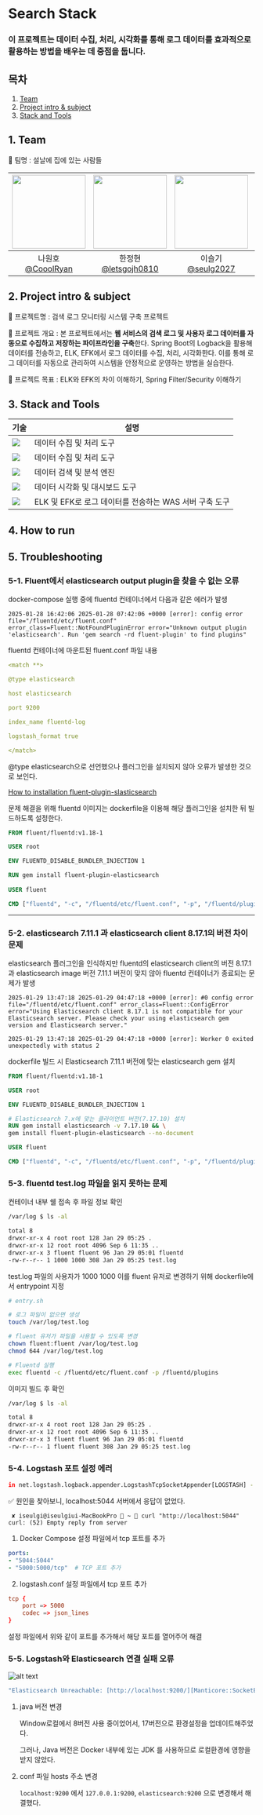 #  Search Stack
### 이 프로젝트는 데이터 수집, 처리, 시각화를 통해 로그 데이터를 효과적으로 활용하는 방법을 배우는 데 중점을 둡니다.

## 목차
1. [Team](#1-team)
2. [Project intro & subject](#2-project-intro--subject)
3. [Stack and Tools](#3-stack-and-tools)


## 1. Team

👥 팀명 : 설날에 집에 있는 사람들

|<img src="https://avatars.githubusercontent.com/u/74342019?v=4" width="150" height="150"/>|<img src="https://avatars.githubusercontent.com/u/71498489?v=4" width="150" height="150"/>|<img src="https://avatars.githubusercontent.com/u/55776421?v=4" width="150" height="150"/>|<img src="https://avatars.githubusercontent.com/u/82265395?v=4" width="150" height="150"/>|<img src="https://avatars.githubusercontent.com/u/107902336?v=4" width="150" height="150"/>|
|:-:|:-:|:-:|:-:|:-:|
|나원호<br/>[@CooolRyan](https://github.com/CooolRyan)|한정현<br/>[@letsgojh0810](https://github.com/letsgojh0810)|이슬기<br/>[@seulg2027](https://github.com/seulg2027)|구민지<br/>[@minjee83](https://github.com/minjee83)|김대연<br/>[@dyoun12](https://github.com/dyoun12)|



## 2. Project intro & subject

💙 프로젝트명 : 검색 로그 모니터링 시스템 구축 프로젝트

🩵 프로젝트 개요 : 본 프로젝트에서는 **웹 서비스의 검색 로그 및 사용자 로그 데이터를 자동으로 수집하고 저장하는 파이프라인을 구축**한다. Spring Boot의 Logback을 활용해 데이터를 전송하고, ELK, EFK에서 로그 데이터를 수집, 처리, 시각화한다. 이를 통해 로그 데이터를 자동으로 관리하여 시스템을 안정적으로 운영하는 방법을 실습한다.

🤍 프로젝트 목표 : ELK와 EFK의 차이 이해하기, Spring Filter/Security 이해하기


## 3. Stack and Tools

| 기술           | 설명                         |
|----------------|------------------------------|
| <img src="https://img.shields.io/badge/fluentd-005571?style=for-the-badge&logo=fluentd&logoColor=white">   | 데이터 수집 및 처리 도구 |
| <img src="https://img.shields.io/badge/logstash-005571?style=for-the-badge&logo=logstash&logoColor=white">      | 데이터 수집 및 처리 도구      |
| <img src="https://img.shields.io/badge/elasticsearch-005571?style=for-the-badge&logo=elasticsearch&logoColor=white">    | 데이터 검색 및 분석 엔진      |
| <img src="https://img.shields.io/badge/kibana-005571?style=for-the-badge&logo=kibana&logoColor=white">        | 데이터 시각화 및 대시보드 도구 |
| <img src="https://img.shields.io/badge/spring boot-6DB33F?style=for-the-badge&logo=springboot&logoColor=white">        | ELK 및 EFK로 로그 데이터를 전송하는 WAS 서버 구축 도구  |


## 4. How to run


## 5. Troubleshooting

### 5-1. Fluent에서 elasticsearch output plugin을 찾을 수 없는 오류
docker-compose 실행 중에 fluentd 컨테이너에서 다음과 같은 에러가 발생

```
2025-01-28 16:42:06 2025-01-28 07:42:06 +0000 [error]: config error file="/fluentd/etc/fluent.conf" error_class=Fluent::NotFoundPluginError error="Unknown output plugin 'elasticsearch'. Run 'gem search -rd fluent-plugin' to find plugins"
```

fluentd 컨테이너에 마운트된 fluent.conf 파일 내용

``` yml
<match **>

@type elasticsearch

host elasticsearch

port 9200

index_name fluentd-log

logstash_format true

</match>
```

@type elasticsearch으로 선언했으나 플러그인을 설치되지 않아 오류가 발생한 것으로 보인다.


[How to installation fluent-plugin-slasticsearch](https://github.com/uken/fluent-plugin-elasticsearch?tab=readme-ov-file#installation)


문제 해결을 위해 fluentd 이미지는 dockerfile을 이용해 해당 플러그인을 설치한 뒤 빌드하도록 설정한다.

```dockerfile
FROM fluent/fluentd:v1.18-1

USER root

ENV FLUENTD_DISABLE_BUNDLER_INJECTION 1

RUN gem install fluent-plugin-elasticsearch
  
USER fluent

CMD ["fluentd", "-c", "/fluentd/etc/fluent.conf", "-p", "/fluentd/plugins"]
```

--- 

### 5-2. elasticsearch 7.11.1 과 elasticsearch client 8.17.1의 버전 차이 문제

elasticsearch 플러그인을 인식하지만 fluentd의 elasticsearch client의 버전 8.17.1과 elasticsearch image 버전 7.11.1 버전이 맞지 않아 fluentd 컨테이너가 종료되는 문제가 발생

```
2025-01-29 13:47:18 2025-01-29 04:47:18 +0000 [error]: #0 config error file="/fluentd/etc/fluent.conf" error_class=Fluent::ConfigError error="Using Elasticsearch client 8.17.1 is not compatible for your Elasticsearch server. Please check your using elasticsearch gem version and Elasticsearch server."

2025-01-29 13:47:18 2025-01-29 04:47:18 +0000 [error]: Worker 0 exited unexpectedly with status 2
```

dockerfile 빌드 시 Elasticsearch 7.11.1 버전에 맞는 elasticsearch gem 설치

```dockerfile
FROM fluent/fluentd:v1.18-1

USER root

ENV FLUENTD_DISABLE_BUNDLER_INJECTION 1

# Elasticsearch 7.x에 맞는 클라이언트 버전(7.17.10) 설치
RUN gem install elasticsearch -v 7.17.10 && \
gem install fluent-plugin-elasticsearch --no-document

USER fluent

CMD ["fluentd", "-c", "/fluentd/etc/fluent.conf", "-p", "/fluentd/plugins"]
```

### 5-3. fluentd test.log 파일을 읽지 못하는 문제
컨테이너 내부 쉘 접속 후 파일 정보 확인

``` bash
/var/log $ ls -al 

total 8 
drwxr-xr-x 4 root root 128 Jan 29 05:25 . 
drwxr-xr-x 12 root root 4096 Sep 6 11:35 .. 
drwxr-xr-x 3 fluent fluent 96 Jan 29 05:01 fluentd 
-rw-r--r-- 1 1000 1000 308 Jan 29 05:25 test.log
```

test.log 파일의 사용자가 1000 1000 이를 fluent 유저로 변경하기 위해 dockerfile에서 entrypoint 지정

```bash
# entry.sh

# 로그 파일이 없으면 생성
touch /var/log/test.log

# fluent 유저가 파일을 사용할 수 있도록 변경
chown fluent:fluent /var/log/test.log
chmod 644 /var/log/test.log

# Fluentd 실행
exec fluentd -c /fluentd/etc/fluent.conf -p /fluentd/plugins
```

이미지 빌드 후 확인

```bash
/var/log $ ls -al 

total 8 
drwxr-xr-x 4 root root 128 Jan 29 05:25 . 
drwxr-xr-x 12 root root 4096 Sep 6 11:35 .. 
drwxr-xr-x 3 fluent fluent 96 Jan 29 05:01 fluentd 
-rw-r--r-- 1 fluent fluent 308 Jan 29 05:25 test.log
```

### 5-4. Logstash 포트 설정 에러

```bash
in net.logstash.logback.appender.LogstashTcpSocketAppender[LOGSTASH] - Log destination localhost/<unresolved>:5044: Waiting 29959ms before attempting reconnection.
```

✅ 원인을 찾아보니, localhost:5044 서버에서 응답이 없었다.

```
 ✘ iseulgi@iseulgiui-MacBookPro  ~  curl "http://localhost:5044"
curl: (52) Empty reply from server
```

1. Docker Compose 설정 파일에서 tcp 포트를 추가

```yml
ports:
- "5044:5044"
- "5000:5000/tcp"  # TCP 포트 추가
```

2. logstash.conf 설정 파일에서 tcp 포트 추가

```conf
tcp {
    port => 5000
    codec => json_lines
}
```

설정 파일에서 위와 같이 포트를 추가해서 해당 포트를 열어주어 해결


### 5-5. Logstash와 Elasticsearch 연결 실패 오류

![alt text](./img/error01.png)

```bash
"Elasticsearch Unreachable: [http://localhost:9200/][Manticore::SocketException] Connection refused (Connection refused)"
```

1. java  버전 변경
    
    Window로컬에서 8버전 사용 중이었어서, 17버전으로 환경설정을 업데이트해주었다.

    그러나, Java 버전은 Docker 내부에 있는 JDK 를 사용하므로 로컬환경에 영향을 받지 않았다.
    
2. conf 파일 hosts 주소 변경
    
    `localhost:9200` 에서 `127.0.0.1:9200`, `elasticsearch:9200` 으로 변경해서 해결했다.


